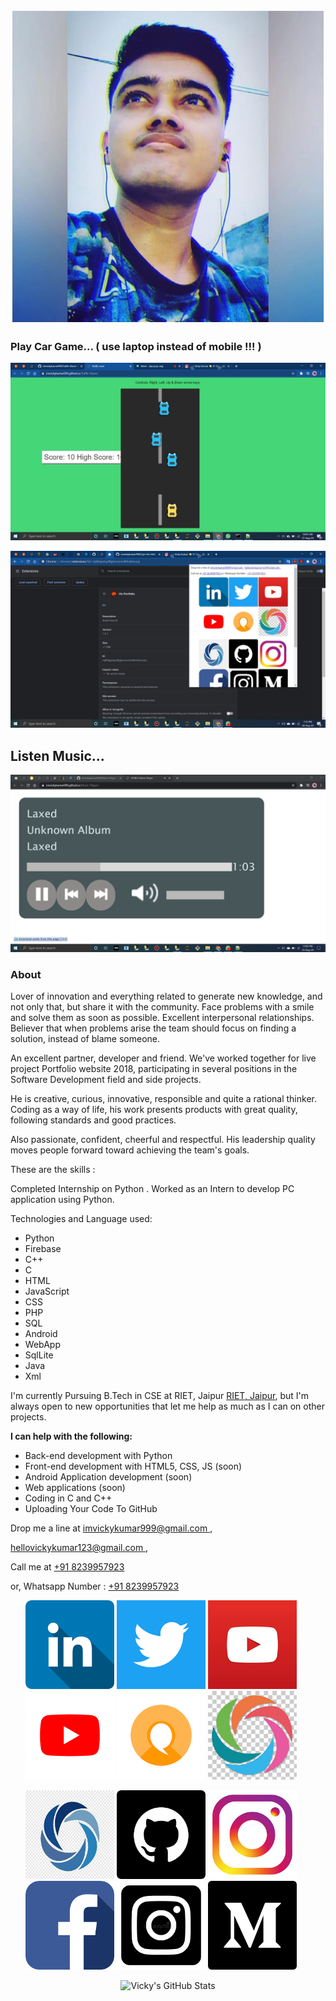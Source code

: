[![](https://raw.githubusercontent.com/imvickykumar999/Portfolio-oye-vicks/master/image/profile.jpg)](https://imvickykumar999.github.io/simple-404-template/)
        
### Play Car Game... ( use laptop instead of mobile !!! )
[![Game](https://raw.githubusercontent.com/imvickykumar999/Traffic-Racer/master/screenshot.png)](https://imvickykumar999.github.io/Traffic-Racer/)

![Chrome Extention](https://raw.githubusercontent.com/imvickykumar999/Oye-Vix/master/Oye-Vix/screenshot.jpg)

## Listen Music...
[![Music Player](https://raw.githubusercontent.com/imvickykumar999/Music-Player/master/2020-08-23%20(1).png)](https://imvickykumar999.github.io/Music-Player/)
 
<html>
<head>
    <meta name="viewport" content="width=device-width, initial-scale=1.0">
    <meta charset="UTF-8">
    <link rel="stylesheet" href="../css/index.css">
</head>

<body>
    <div id="about">
        <h3>About</h3>
            
<div class="gcse-search"></div>
<div class="description">
            <p>Lover of innovation and everything related to generate new knowledge, and not only that, but share it with the community. Face problems with a smile and solve them as soon as possible. Excellent interpersonal relationships. Believer that when problems arise the team should focus on finding a solution, instead of blame someone.</p>
        </div>

   </div>
   
</body>
</html>

<html>
<head>
    <meta name="viewport" content="width=device-width, initial-scale=1.0">
    <meta charset="UTF-8">
    <link rel="stylesheet" href="../css/index.css">
</head>
<body>
 
  <div class="description">
        
   <p>An excellent partner, developer and friend. We've worked together for live project Portfolio website 2018, participating in several positions in the Software Development field and side projects.</p>
            <p>He is creative, curious, innovative, responsible and quite a rational thinker. Coding as a way of life, his work presents products with great quality, following standards and good practices.</p>
            <p>Also passionate, confident, cheerful and respectful. His leadership quality moves people forward toward achieving the team's goals.</p>
                        
  </div>
  </div>  
</body>
</html>

<html>
<head>
    <meta name="viewport" content="width=device-width, initial-scale=1.0">
    <meta charset="UTF-8">
    <link rel="stylesheet" href="../css/index.css">
</head>
<body>

 <div>

  These are the skills :
        
<p>Completed Internship on Python .
        Worked as an Intern to develop PC application using Python.</p
    <p>Technologies and Language used:</p>
    <ul>
        <li>Python</li>
        <li>Firebase</li>
        <li>C++</li>
        <li>C</li>
        <li>HTML</li>
        <li>JavaScript</li>
        <li>CSS</li>
        <li>PHP</li>
        <li>SQL</li>
        <li>Android</li>
        <li>WebApp</li>
        <li>SqlLite</li>
        <li>Java</li>
        <li>Xml</li>

   </ul>

   <meta name="viewport" content="width=device-width, initial-scale=1.0">
    <meta charset="UTF-8">
    <link rel="stylesheet" href="../css/index.css">

<p>I'm currently Pursuing B.Tech in CSE at RIET, Jaipur <a href="https://www.rietjaipur.ac.in/" target='_blank'>RIET, Jaipur</a>, but I'm always open to new opportunities that let me help as much as I can on other projects.</p>
        <p><strong>I can help with the following:</strong></p>
        <ul class="list-unstyled service-list">
            <li><i class="fa fa-check" aria-hidden="true"></i> Back-end development with Python</li>
            <li><i class="fa fa-check" aria-hidden="true"></i> Front-end development with HTML5, CSS, JS (soon)</li>
            <li><i class="fa fa-check" aria-hidden="true"></i> Android Application development (soon)</li>
            <li><i class="fa fa-check" aria-hidden="true"></i> Web applications (soon)</li>
            <li><i class="fa fa-check" aria-hidden="true"></i> Coding in C and C++ </li>
            <li><i class="fa fa-check" aria-hidden="true"></i> Uploading Your Code To GitHub</li>
        </ul>
        <p>Drop me a line at <a href="mailto:imvickykumar@gmail.com"> imvickykumar999@gmail.com </a>,</p>
        <p><a href="mailto:hellovickykumar123@gmail.com"> hellovickykumar123@gmail.com </a>,</p>
        <p>Call me at <a href="tel:+918239957923"> +91 8239957923 </a></p>
        <p>or, Whatsapp Number : <a href="https://api.whatsapp.com/send?phone=918239957923&text=hi,%20i%20found%20your%20contact%20from%20your%20portfolio%20link&source=&data=&app_absent=" target="_blank"> +91 8239957923 </a></p>
        
   <ul class="social list-inline">
                <p><a href="https://www.linkedin.com/in/vicky-kumar-433542190/" target="_blank"><img src="https://raw.githubusercontent.com/imvickykumar999/Portfolio-oye-vicks/master/image/linkedin.png" style="width:142px;height:142px;"></a>
                <a href="https://twitter.com/Vickyku27424662" target="_blank"><img src="https://raw.githubusercontent.com/imvickykumar999/Portfolio-oye-vicks/master/image/twitter.png" style="width:142px;height:142px;"></a>
                <a href="https://www.youtube.com/channel/UCCCMOhooI8821rauAVZQwbA" target="_blank"><img src="https://raw.githubusercontent.com/imvickykumar999/Portfolio-oye-vicks/master/image/youtube1.png" style="width:142px;height:142px;"></a>
                <a href="https://www.youtube.com/channel/UCWaXTlc-ECnQz4JHKg1KfAw" target="_blank"><img src="https://raw.githubusercontent.com/imvickykumar999/Portfolio-oye-vicks/master/image/youtube2.png" style="width:142px;height:142px;"></a>
                <a href="https://www.yourquote.in/vicky-kumar-bagzz/quotes" target="_blank"><img src="https://raw.githubusercontent.com/imvickykumar999/Portfolio-oye-vicks/master/image/yourquote.png" style="width:142px;height:142px;"></a>
                <a href="https://www.sololearn.com/Profile/8044164/" target="_blank"><img src="https://raw.githubusercontent.com/imvickykumar999/Portfolio-oye-vicks/master/image/sololearn1.png" style="width:142px;height:142px;"></a></p>
                <p><a href="https://www.sololearn.com/Profile/12699769/" target="_blank"><img src="https://raw.githubusercontent.com/imvickykumar999/Portfolio-oye-vicks/master/image/sololearn2.png" style="width:142px;height:142px;"></a>
                <a href="https://github.com/imvickykumar999" target="_blank"><img src="https://raw.githubusercontent.com/imvickykumar999/Portfolio-oye-vicks/master/image/github.png" style="width:142px;height:142px;"></a>
                <a href="https://www.instagram.com/oye.vix/" target="_blank"><img src="https://raw.githubusercontent.com/imvickykumar999/Portfolio-oye-vicks/master/image/instagram1.png" style="width:142px;height:142px;"></a>
                <a href="https://www.facebook.com/Imvickykumar999/" target="_blank"><img src="https://raw.githubusercontent.com/imvickykumar999/Portfolio-oye-vicks/master/image/facebook.png" style="width:142px;height:142px;"></a>
                <a href="https://www.instagram.com/vickykumar2493/" target="_blank"><img src="https://raw.githubusercontent.com/imvickykumar999/Portfolio-oye-vicks/master/image/instagram2.png" style="width:142px;height:142px;"></a>
                <a href="https://medium.com/@imvickykumar999" target="_blank"><img src="https://raw.githubusercontent.com/imvickykumar999/Portfolio-oye-vicks/master/image/medium.png" style="width:142px;height:142px;"></a></p>
            </ul><!--//social-->

<p align="center" >
<img alt="Vicky's GitHub Stats" src="https://github-readme-stats.vercel.app/api?username=imvickykumar999&include_all_commits=true&count_private=true&show_icons=true&theme=tokyonight"  > </p>

<!--
*imvickykumar999/About-me* is a ✨ special ✨ repository because its `README.md` (this file) appears on my GitHub profile.

Here are some ideas to get you started:

- 🔭 I’m currently working on ...
- 🌱 I’m currently learning ...
- 👯 I’m looking to collaborate on ...
- 🤔 I’m looking for help with ...
- 💬 Ask me about ...
- 📫 How to reach me: ...
- 😄 Pronouns: ...
- ⚡ Fun fact: ...

## Welcome to GitHub Pages

You can use the [editor on GitHub](https://github.com/imvickykumar999/Website-with-Theme/edit/master/README.md) to maintain and preview the content for your website in Markdown files.

Whenever you commit to this repository, GitHub Pages will run [Jekyll](https://jekyllrb.com/) to rebuild the pages in your site, from the content in your Markdown files.

### Markdown

Markdown is a lightweight and easy-to-use syntax for styling your writing. It includes conventions for

```markdown
Syntax highlighted code block

# Header 1
## Header 2
### Header 3

- Bulleted
- List

1. Numbered
2. List

**Bold** and _Italic_ and `Code` text

[Link](url) and ![Image](src)
```

For more details see [GitHub Flavored Markdown](https://guides.github.com/features/mastering-markdown/).

### Jekyll Themes

Your Pages site will use the layout and styles from the Jekyll theme you have selected in your [repository settings](https://github.com/imvickykumar999/Website-with-Theme/settings). The name of this theme is saved in the Jekyll `_config.yml` configuration file.

### Support or Contact

Having trouble with Pages? Check out our [documentation](https://docs.github.com/categories/github-pages-basics/) or [contact support](https://github.com/contact) and we’ll help you sort it out.

-->
